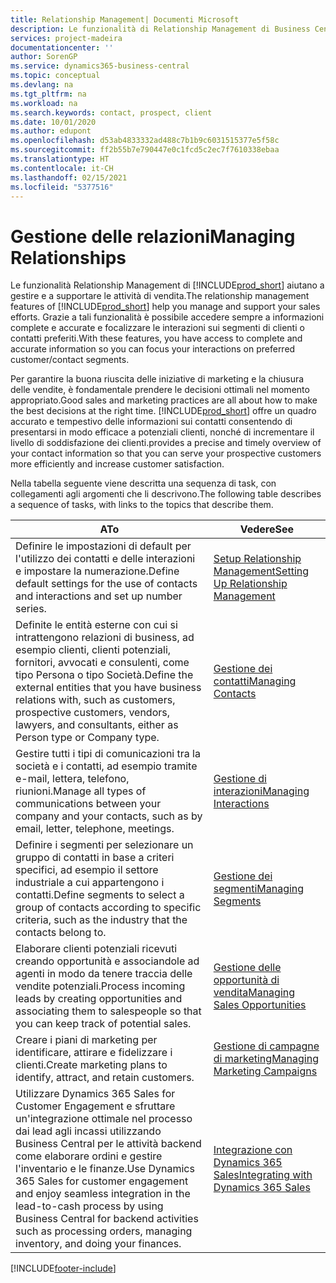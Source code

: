 ```yaml
---
title: Relationship Management| Documenti Microsoft
description: Le funzionalità di Relationship Management di Business Central supportano le attività di vendita e consentono di accedere alle informazioni sui contatti e i potenziali clienti in modo da poter assistere in modo efficiente i clienti.
services: project-madeira
documentationcenter: ''
author: SorenGP
ms.service: dynamics365-business-central
ms.topic: conceptual
ms.devlang: na
ms.tgt_pltfrm: na
ms.workload: na
ms.search.keywords: contact, prospect, client
ms.date: 10/01/2020
ms.author: edupont
ms.openlocfilehash: d53ab4833332ad488c7b1b9c6031515377e5f58c
ms.sourcegitcommit: ff2b55b7e790447e0c1fcd5c2ec7f7610338ebaa
ms.translationtype: HT
ms.contentlocale: it-CH
ms.lasthandoff: 02/15/2021
ms.locfileid: "5377516"
---
```

# <a name="managing-relationships"></a><span data-ttu-id="3e796-103">Gestione delle relazioni</span><span class="sxs-lookup"><span data-stu-id="3e796-103">Managing Relationships</span></span>
<span data-ttu-id="3e796-104">Le funzionalità Relationship Management di [!INCLUDE[prod_short](includes/prod_short.md)] aiutano a gestire e a supportare le attività di vendita.</span><span class="sxs-lookup"><span data-stu-id="3e796-104">The relationship management features of [!INCLUDE[prod_short](includes/prod_short.md)] help you manage and support your sales efforts.</span></span> <span data-ttu-id="3e796-105">Grazie a tali funzionalità è possibile accedere sempre a informazioni complete e accurate e focalizzare le interazioni sui segmenti di clienti o contatti preferiti.</span><span class="sxs-lookup"><span data-stu-id="3e796-105">With these features, you have access to complete and accurate information so you can focus your interactions on preferred customer/contact segments.</span></span>

<span data-ttu-id="3e796-106">Per garantire la buona riuscita delle iniziative di marketing e la chiusura delle vendite, è fondamentale prendere le decisioni ottimali nel momento appropriato.</span><span class="sxs-lookup"><span data-stu-id="3e796-106">Good sales and marketing practices are all about how to make the best decisions at the right time.</span></span> [!INCLUDE[prod_short](includes/prod_short.md)] <span data-ttu-id="3e796-107">offre un quadro accurato e tempestivo delle informazioni sui contatti consentendo di presentarsi in modo efficace a potenziali clienti, nonché di incrementare il livello di soddisfazione dei clienti.</span><span class="sxs-lookup"><span data-stu-id="3e796-107">provides a precise and timely overview of your contact information so that you can serve your prospective customers more efficiently and increase customer satisfaction.</span></span>

<span data-ttu-id="3e796-108">Nella tabella seguente viene descritta una sequenza di task, con collegamenti agli argomenti che li descrivono.</span><span class="sxs-lookup"><span data-stu-id="3e796-108">The following table describes a sequence of tasks, with links to the topics that describe them.</span></span>  

| <span data-ttu-id="3e796-109">A</span><span class="sxs-lookup"><span data-stu-id="3e796-109">To</span></span> | <span data-ttu-id="3e796-110">Vedere</span><span class="sxs-lookup"><span data-stu-id="3e796-110">See</span></span> |
| --- | --- |
|<span data-ttu-id="3e796-111">Definire le impostazioni di default per l'utilizzo dei contatti e delle interazioni e impostare la numerazione.</span><span class="sxs-lookup"><span data-stu-id="3e796-111">Define default settings for the use of contacts and interactions and set up number series.</span></span>|[<span data-ttu-id="3e796-112">Setup Relationship Management</span><span class="sxs-lookup"><span data-stu-id="3e796-112">Setting Up Relationship Management</span></span>](marketing-setup-marketing.md)|
|<span data-ttu-id="3e796-113">Definite le entità esterne con cui si intrattengono relazioni di business, ad esempio clienti, clienti potenziali, fornitori, avvocati e consulenti, come tipo Persona o tipo Società.</span><span class="sxs-lookup"><span data-stu-id="3e796-113">Define the external entities that you have business relations with, such as customers, prospective customers, vendors, lawyers, and consultants, either as Person type or Company type.</span></span>|[<span data-ttu-id="3e796-114">Gestione dei contatti</span><span class="sxs-lookup"><span data-stu-id="3e796-114">Managing Contacts</span></span>](marketing-contacts.md)|
|<span data-ttu-id="3e796-115">Gestire tutti i tipi di comunicazioni tra la società e i contatti, ad esempio tramite e-mail, lettera, telefono, riunioni.</span><span class="sxs-lookup"><span data-stu-id="3e796-115">Manage all types of communications between your company and your contacts, such as by email, letter, telephone, meetings.</span></span>|[<span data-ttu-id="3e796-116">Gestione di interazioni</span><span class="sxs-lookup"><span data-stu-id="3e796-116">Managing Interactions</span></span>](marketing-interactions.md)|
|<span data-ttu-id="3e796-117">Definire i segmenti per selezionare un gruppo di contatti in base a criteri specifici, ad esempio il settore industriale a cui appartengono i contatti.</span><span class="sxs-lookup"><span data-stu-id="3e796-117">Define segments to select a group of contacts according to specific criteria, such as the industry that the contacts belong to.</span></span>|[<span data-ttu-id="3e796-118">Gestione dei segmenti</span><span class="sxs-lookup"><span data-stu-id="3e796-118">Managing Segments</span></span>](marketing-segments.md)|
|<span data-ttu-id="3e796-119">Elaborare clienti potenziali ricevuti creando opportunità e associandole ad agenti in modo da tenere traccia delle vendite potenziali.</span><span class="sxs-lookup"><span data-stu-id="3e796-119">Process incoming leads by creating opportunities and associating them to salespeople so that you can keep track of potential sales.</span></span>|[<span data-ttu-id="3e796-120">Gestione delle opportunità di vendita</span><span class="sxs-lookup"><span data-stu-id="3e796-120">Managing Sales Opportunities</span></span>](marketing-manage-sales-opportunities.md)|
|<span data-ttu-id="3e796-121">Creare i piani di marketing per identificare, attirare e fidelizzare i clienti.</span><span class="sxs-lookup"><span data-stu-id="3e796-121">Create marketing plans to identify, attract, and retain customers.</span></span>|[<span data-ttu-id="3e796-122">Gestione di campagne di marketing</span><span class="sxs-lookup"><span data-stu-id="3e796-122">Managing Marketing Campaigns</span></span>](marketing-campaigns.md)|
|<span data-ttu-id="3e796-123">Utilizzare Dynamics 365 Sales for Customer Engagement e sfruttare un'integrazione ottimale nel processo dai lead agli incassi utilizzando Business Central per le attività backend come elaborare ordini e gestire l'inventario e le finanze.</span><span class="sxs-lookup"><span data-stu-id="3e796-123">Use Dynamics 365 Sales for customer engagement and enjoy seamless integration in the lead-to-cash process by using Business Central for backend activities such as processing orders, managing inventory, and doing your finances.</span></span>|[<span data-ttu-id="3e796-124">Integrazione con Dynamics 365 Sales</span><span class="sxs-lookup"><span data-stu-id="3e796-124">Integrating with Dynamics 365 Sales</span></span>](marketing-integrate-dynamicscrm.md)|


[!INCLUDE[footer-include](includes/footer-banner.md)]